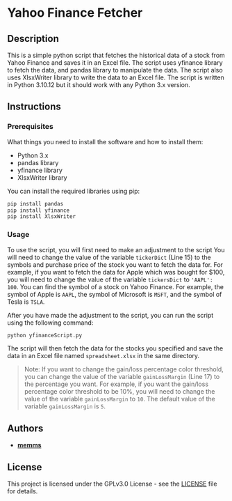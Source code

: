 # Yahoo Finance Fetcher

## Description

This is a simple python script that fetches the historical data of a stock from Yahoo Finance and saves it in an Excel file. The script uses yfinance library to fetch the data, and pandas library to manipulate the data. The script also uses XlsxWriter library to write the data to an Excel file. The script is written in Python 3.10.12 but it should work with any Python 3.x version.

## Instructions

### Prerequisites

What things you need to install the software and how to install them:

- Python 3.x
- pandas library
- yfinance library
- XlsxWriter library

You can install the required libraries using pip:

```bash
pip install pandas
pip install yfinance
pip install XlsxWriter
```

### Usage

To use the script, you will first need to make an adjustment to the script You will need to change the value of the variable `tickerDict` (Line 15) to the symbols and purchase price of the stock you want to fetch the data for. For example, if you want to fetch the data for Apple which was bought for $100, you will need to change the value of the variable `tickersDict` to `'AAPL': 100`. You can find the symbol of a stock on Yahoo Finance. For example, the symbol of Apple is `AAPL`, the symbol of Microsoft is `MSFT`, and the symbol of Tesla is `TSLA`.

After you have made the adjustment to the script, you can run the script using the following command:

```bash
python yfinanceScript.py
```

The script will then fetch the data for the stocks you specified and save the data in an Excel file named `spreadsheet.xlsx` in the same directory.

> Note: If you want to change the gain/loss percentage color threshold, you can change the value of the variable `gainLossMargin` (Line 17) to the percentage you want. For example, if you want the gain/loss percentage color threshold to be 10%, you will need to change the value of the variable `gainLossMargin` to `10`. The default value of the variable `gainLossMargin` is `5`.

## Authors

- **[memms](https://github.com/memms)**

## License

This project is licensed under the GPLv3.0 License - see the [LICENSE](LICENSE) file for details.